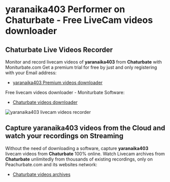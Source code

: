 # yaranaika403 Performer on Chaturbate - Free LiveCam videos downloader

## Chaturbate Live Videos Recorder

Monitor and record livecam videos of **yaranaika403** from **Chaturbate** with Moniturbate.com
Get a premium trial for free by just and only registering with your Email address:
* [yaranaika403 Premium videos downloader](https://moniturbate.com/request-demo-licence-key.html)

Free livecam videos downloader - Moniturbate Software:
* [Chaturbate videos downloader](https://moniturbate.com/moniturbate-download-software.html)

![yaranaika403 livecam videos recorder](https://peachurnet.com/templates/moniturbate-software.png)


## Capture yaranaika403 videos from the Cloud and watch your recordings on Streaming

Without the need of downloading a software, capture **yaranaika403** livecam videos from **Chaturbate** 100% online.
Watch Livecam archives from **Chaturbate** unlimitedly from thousands of existing recordings, only on Peachurbate.com and its websites network:
* [Chaturbate videos archives](https://peachurnet.com/)
